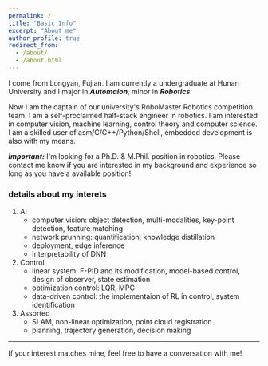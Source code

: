 ```yaml
---
permalink: /
title: "Basic Info"
excerpt: "About me"
author_profile: true
redirect_from: 
  - /about/
  - /about.html
---
```


I come from Longyan, Fujian. I am currently a undergraduate at Hunan University and I major in ***Automaion***, minor in ***Robotics***. 

Now I am the captain of our university's RoboMaster Robotics competition team. I am a self-proclaimed half-stack engineer in robotics. I am interested in computer vision, machine learning, control theory and computer science. I am a skilled user of asm/C/C++/Python/Shell, embedded development is also with my means. 

***Important:*** I'm looking for a Ph.D. \& M.Phil. position in robotics. Please contact me know if you are interested in my background and experience so long as you have a available position!


### details about my interets
1. AI
   - computer vision: object detection, multi-modalities, key-point detection, feature matching
   - network prunning: 
quantification, knowledge distillation
   - deployment, edge inference
   - Interpretability of DNN
2. Control
   - linear system:
   F-PID and its modification, model-based control, design of observer, state estimation
   - optimization control: LQR, MPC
   - data-driven control: the implementaion of RL in control, system identification
3. Assorted
   - SLAM, non-linear optimization, point cloud registration
   - planning, trajectory generation, decision making

---

If your interest matches mine, feel free to have a conversation with me!